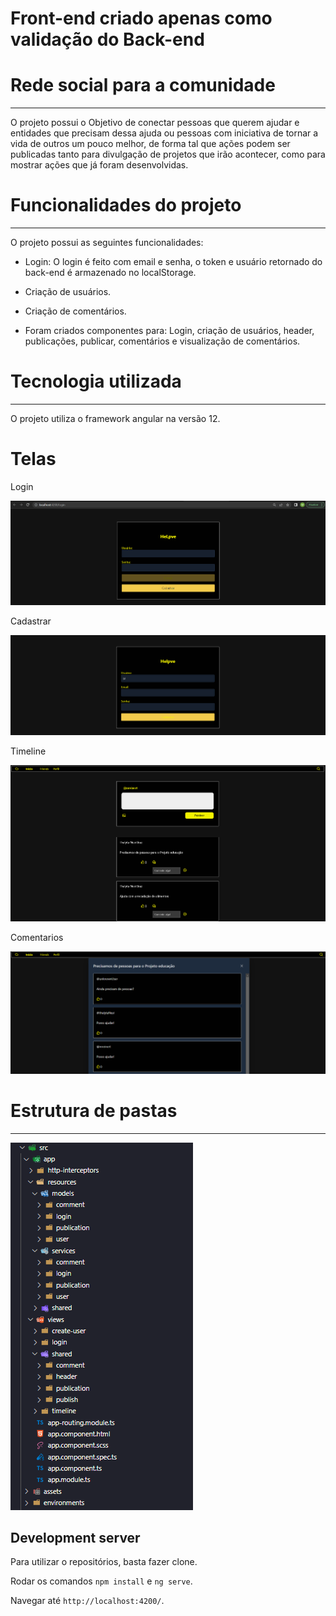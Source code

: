 # Front-end criado apenas como validação do Back-end

# Rede social para a comunidade

----

O projeto possui o Objetivo de conectar pessoas que querem ajudar e entidades que precisam dessa ajuda ou pessoas com iniciativa de tornar a vida de outros um pouco melhor, de forma tal que ações podem ser publicadas tanto para divulgação de projetos que irão acontecer, como para mostrar ações que já foram desenvolvidas.

# Funcionalidades do projeto

---

O projeto possui as seguintes funcionalidades:

* Login: O login é feito com email e senha, o token e usuário retornado do back-end é armazenado no localStorage.
* Criação de usuários.
* Criação de comentários.

* Foram criados componentes para:
Login, criação de usuários, header, publicações, publicar, comentários e visualização de comentários.

# Tecnologia utilizada

---

O projeto utiliza o framework angular na versão 12.

# Telas

Login 

![](images/login.png)

Cadastrar

![](images/cadastrarUsuario.png)

Timeline

![](images/timeline.png)

Comentarios 

![](images/comentarios.png)

# Estrutura de pastas

----

![](images/estruturaDePastas.png)

## Development server

Para utilizar o repositórios, basta fazer clone.

Rodar os comandos `npm install` e `ng serve`.

Navegar até `http://localhost:4200/`. 
